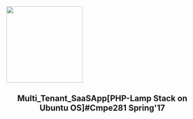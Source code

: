 <img src="http://i65.tinypic.com/2nrlnj6.png" height="200" width="200">
<p align="center">
  <h2 align="center">Multi_Tenant_SaaSApp[PHP-Lamp Stack on Ubuntu OS]#Cmpe281 Spring'17</h2>
</p>
